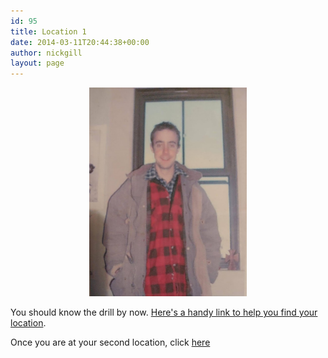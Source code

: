 ```yaml
---
id: 95
title: Location 1
date: 2014-03-11T20:44:38+00:00
author: nickgill
layout: page
---
```


<p align="center">
<img src="../sb7.jpg" width="50%" alt="legend" />
</p>
<p>
You should know the drill by now. <a href="https://what3words.com/">Here's a handy link to help you find your location</a>. 

</p><p>
Once you are at your second location, click <a href = "p8">here</a>
</p>

